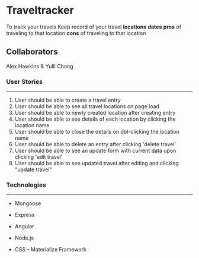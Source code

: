 # Traveltracker
To track your travels
Keep record of your travel
**locations**
**dates**
**pros** of traveling to that location
**cons** of traveling to that location

## Collaborators
Alex Hawkins & Yulli Chong

### User Stories
------------------
1. User should be able to create a travel entry
2. User should be able to see all travel locations on page load
3. User should be able to newly created location after creating entry
4. User should be able to see details of each location by clicking the location name
5. User should be able to close the details on dbl-clicking the location name
6. User should be able to delete an entry after clicking 'delete travel'
7. User should be able to see an update form with current data upon clicking 'edit travel'
8. User should be able to see updated travel after editing and clicking "update travel"

### Technologies
-----------------
* Mongoose
* Express
* Angular
* Node.js

* CSS - Materialize Framework
